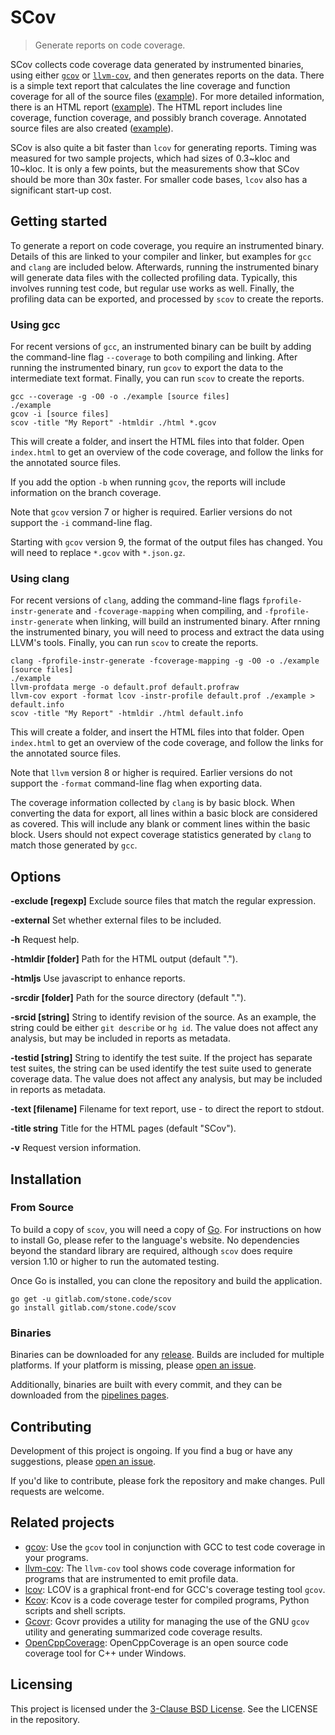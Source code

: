 # SCov
> Generate reports on code coverage.

SCov collects code coverage data generated by instrumented binaries, using either [`gcov`](https://gcc.gnu.org/onlinedocs/gcc/Gcov.html) or [`llvm-cov`](http://llvm.org/docs/CommandGuide/llvm-cov.html), and then generates reports on the data.  There is a simple text report that calculates the line coverage and function coverage for all of the source files ([example](https://stone.code.gitlab.io/scov/example/coverage.txt)).  For more detailed information, there is an HTML report ([example](https://stone.code.gitlab.io/scov/example/)).  The HTML report includes line coverage, function coverage, and possibly branch coverage.  Annotated source files are also created ([example](https://stone.code.gitlab.io/scov/example/example.c.html)).

SCov is also quite a bit faster than `lcov` for generating reports.  Timing was measured for two sample projects, which had sizes of 0.3~kloc and 10~kloc.  It is only a few points, but the measurements show that SCov should be more than 30x faster.  For smaller code bases, `lcov` also has a significant start-up cost.

## Getting started

To generate a report on code coverage, you require an instrumented binary.  Details of this are linked to your compiler and linker, but examples for `gcc` and `clang` are included below.  Afterwards, running the instrumented binary will generate data files with the collected profiling data.  Typically, this involves running test code, but regular use works as well.  Finally, the profiling data can be exported, and processed by `scov` to create the reports.

### Using gcc

For recent versions of `gcc`, an instrumented binary can be built by adding the command-line flag `--coverage` to both compiling and linking.  After running the instrumented binary, run `gcov` to export the data to the intermediate text format.  Finally, you can run `scov` to create the reports.

```shell
gcc --coverage -g -O0 -o ./example [source files]
./example
gcov -i [source files]
scov -title "My Report" -htmldir ./html *.gcov
```

This will create a folder, and insert the HTML files into that folder.  Open `index.html` to get an overview of the code coverage, and follow the links for the annotated source files.

If you add the option `-b` when running `gcov`, the reports will include information on the branch coverage.

Note that `gcov` version 7 or higher is required.  Earlier versions do not support the `-i` command-line flag.

Starting with `gcov` version 9, the format of the output files has changed.  You will need to replace `*.gcov` with `*.json.gz`.

### Using clang

For recent versions of `clang`, adding the command-line flags `fprofile-instr-generate` and `-fcoverage-mapping` when compiling, and `-fprofile-instr-generate` when linking, will build an instrumented binary. After rnning the instrumented binary, you will need to process and extract the data using LLVM's tools.  Finally, you can run `scov` to create the reports.

```shell
clang -fprofile-instr-generate -fcoverage-mapping -g -O0 -o ./example [source files]
./example
llvm-profdata merge -o default.prof default.profraw
llvm-cov export -format lcov -instr-profile default.prof ./example > default.info
scov -title "My Report" -htmldir ./html default.info
```

This will create a folder, and insert the HTML files into that folder.  Open `index.html` to get an overview of the code coverage, and follow the links for the annotated source files.

Note that `llvm` version 8 or higher is required.  Earlier versions do not support the `-format` command-line flag when exporting data.

The coverage information collected by `clang` is by basic block.  When converting the data for export, all lines within a basic block are considered as covered.  This will include any blank or comment lines within the basic block.  Users should not expect coverage statistics generated by `clang` to match those generated by `gcc`.

## Options

**-exclude [regexp]**  	Exclude source files that match the regular expression.

**-external**   Set whether external files to be included.

**-h**	Request help.

**-htmldir [folder]**  	Path for the HTML output (default ".").

**-htmljs**    	Use javascript to enhance reports.

**-srcdir [folder]**  	Path for the source directory (default ".").

**-srcid [string]**    	String to identify revision of the source.  As an example, the string could be either `git describe` or `hg id`.  The value does not affect any analysis, but may be included in reports as metadata.

**-testid [string]**  	String to identify the test suite.  If the project has separate test suites, the string can be used identify the test suite used to generate coverage data.  The value does not affect any analysis, but may be included in reports as metadata.

**-text [filename]**   	Filename for text report, use - to direct the report to stdout.

**-title string**    	Title for the HTML pages (default "SCov").

**-v**  Request version information.

## Installation

### From Source

To build a copy of `scov`, you will need a copy of [Go](https://golang.org/).  For instructions on how to install Go, please refer to the language's website.  No dependencies beyond the standard library are required, although `scov` does require version 1.10 or higher to run the  automated testing.

Once Go is installed, you can clone the repository and build the application.

```shell
go get -u gitlab.com/stone.code/scov
go install gitlab.com/stone.code/scov
```

### Binaries

Binaries can be downloaded for any [release](https://gitlab.com/stone.code/scov/releases).  Builds are included for multiple platforms.  If your platform is missing, please [open an issue](https://gitlab.com/stone.code/scov/issues).

Additionally, binaries are built with every commit, and they can be downloaded from the [pipelines pages](https://gitlab.com/stone.code/scov/pipelines).

## Contributing

Development of this project is ongoing.  If you find a bug or have any suggestions, please [open an issue](https://gitlab.com/stone.code/scov/issues).

If you'd like to contribute, please fork the repository and make changes.  Pull requests are welcome.

## Related projects

- [gcov](https://gcc.gnu.org/onlinedocs/gcc/Gcov.html):  Use the `gcov` tool in conjunction with GCC to test code coverage in your programs.
- [llvm-cov](http://llvm.org/docs/CommandGuide/llvm-cov.html): The `llvm-cov` tool shows code coverage information for programs that are instrumented to emit profile data. 
- [lcov](http://ltp.sourceforge.net/coverage/lcov.php):  LCOV is a graphical front-end for GCC's coverage testing tool `gcov`.
- [Kcov](https://simonkagstrom.github.io/kcov/):  Kcov is a code coverage tester for compiled programs, Python scripts and shell scripts.
- [Gcovr](https://pypi.org/project/gcovr/):  Gcovr provides a utility for managing the use of the GNU `gcov` utility and generating summarized code coverage results.
- [OpenCppCoverage](https://github.com/OpenCppCoverage/OpenCppCoverage):  OpenCppCoverage is an open source code coverage tool for C++ under Windows.

## Licensing

This project is licensed under the [3-Clause BSD License](https://opensource.org/licenses/BSD-3-Clause).  See the LICENSE in the repository.
